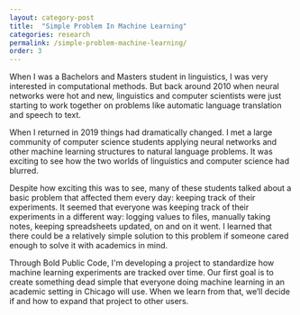 ```yaml
---
layout: category-post
title:  "Simple Problem In Machine Learning"
categories: research
permalink: /simple-problem-machine-learning/
order: 3
---
```


When I was a Bachelors and Masters student in linguistics, I was very interested in computational methods. But back around 2010 when neural networks were hot and new, linguistics and computer scientists were just starting to work together on problems like automatic language translation and speech to text.

When I returned in 2019 things had dramatically changed. I met a large community of computer science students applying neural networks and other machine learning structures to natural language problems. It was exciting to see how the two worlds of linguistics and computer science had blurred.

Despite how exciting this was to see, many of these students talked about a basic problem that affected them every day: keeping track of their experiments. It seemed that everyone was keeping track of their experiments in a different way: logging values to files, manually taking notes, keeping spreadsheets updated, on and on it went. I learned that there could be a relatively simple solution to this problem if someone cared enough to solve it with academics in mind.

Through Bold Public Code, I'm developing a project to standardize how machine learning experiments are tracked over time. Our first goal is to create something dead simple that everyone doing machine learning in an academic setting in Chicago will use. When we learn from that, we’ll decide if and how to expand that project to other users.

